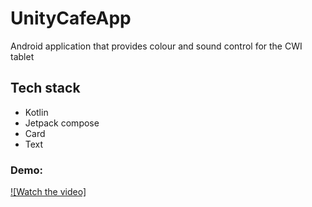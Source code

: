 # UnityCafeApp

Android application that provides colour and sound control for the CWI tablet

## Tech stack
- Kotlin
- Jetpack compose
- Card
- Text

### Demo:

 
[![Watch the video] ](https://github.com/zeshansahi/ExpandableView/blob/main/demos/demo_animation.mp4)

 
